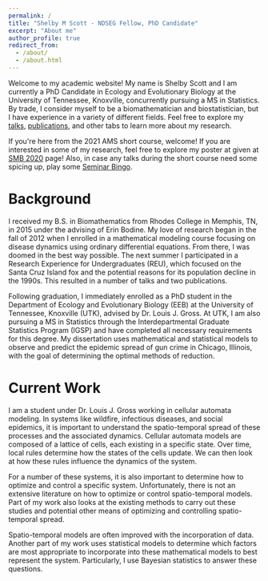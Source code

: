 ```yaml
---
permalink: /
title: "Shelby M Scott - NDSEG Fellow, PhD Candidate"
excerpt: "About me"
author_profile: true
redirect_from:
  - /about/
  - /about.html
---
```


Welcome to my academic website! My name is Shelby Scott and I am currently a PhD Candidate in Ecology and Evolutionary Biology at the University of Tennessee, Knoxville, concurrently pursuing a MS in Statistics. By trade, I consider myself to be a biomathematician and biostatistician, but I have experience in a variety of different fields. Feel free to explore my [talks](https://shelbymscott.github.io/talks/), [publications](https://shelbymscott.github.io/publications/), and other tabs to learn more about my research.

If you're here from the 2021 AMS short course, welcome! If you are interested in some of my research, feel free to explore my poster at given at [SMB 2020](https://shelbymscott.github.io/SMB2020) page! Also, in case any talks during the short course need some spicing up, play some [Seminar Bingo](http://phdcomics.com/documents/bingo.pdf).

Background
======
I received my B.S. in Biomathematics from Rhodes College in Memphis, TN, in 2015 under the advising of Erin Bodine. My love of research began in the fall of 2012 when I enrolled in a mathematical modeling course focusing on disease dynamics using ordinary differential equations. From there, I was doomed in the best way possible. The next summer I participated in a Research Experience for Undergraduates (REU), which focused on the Santa Cruz Island fox and the potential reasons for its population decline in the 1990s. This resulted in a number of talks and two publications.

Following graduation, I immediately enrolled as a PhD student in the Department of Ecology and Evolutionary Biology (EEB) at the University of Tennessee, Knoxville (UTK), advised by Dr. Louis J. Gross. At UTK, I am also pursuing a MS in Statistics through the Interdepartmental Graduate Statistics Program (IGSP) and have completed all necessary requirements for this degree. My dissertation uses mathematical and statistical models to observe and predict the epidemic spread of gun crime in Chicago, Illinois, with the goal of determining the optimal methods of reduction.

Current Work
======
I am a student under Dr. Louis J. Gross working in cellular automata modeling. In systems like wildfire, infectious diseases, and social epidemics, it is important to understand the spatio-temporal spread of these processes and the associated dynamics. Cellular automata models are composed of a lattice of cells, each existing in a specific state. Over time, local rules determine how the states of the cells update. We can then look at how these rules influence the dynamics of the system.

For a number of these systems, it is also important to determine how to optimize and control a specific system. Unfortunately, there is not an extensive literature on how to optimize or control spatio-temporal models. Part of my work also looks at the existing methods to carry out these studies and potential other means of optimizing and controlling spatio-temporal spread.

Spatio-temporal models are often improved with the incorporation of data. Another part of my work uses statistical models to determine which factors are most appropriate to incorporate into these mathematical models to best represent the system. Particularly, I use Bayesian statistics to answer these questions.
